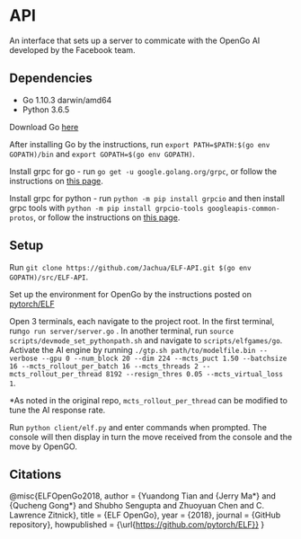 # API
An interface that sets up a server to commicate with the OpenGo AI developed by the Facebook team.

## **Dependencies**

* Go 1.10.3 darwin/amd64
* Python 3.6.5

Download Go [here](https://golang.org/dl/)

After installing Go by the instructions, run ```export PATH=$PATH:$(go env GOPATH)/bin``` and ```export GOPATH=$(go env GOPATH)```.

Install grpc for go - run ```go get -u google.golang.org/grpc```, or follow the instructions on [this page](https://grpc.io/docs/quickstart/go.html).

Install grpc for python - run ```python -m pip install grpcio``` and then install grpc tools with ```python -m pip install grpcio-tools googleapis-common-protos```, or follow the instructions on [this page](https://grpc.io/docs/quickstart/python.html).


## **Setup**

Run ```git clone https://github.com/Jachua/ELF-API.git $(go env GOPATH)/src/ELF-API```.

Set up the environment for OpenGo by the instructions posted on [pytorch/ELF](https://github.com/pytorch/ELF)

Open 3 terminals, each navigate to the project root. In the first terminal, run```go run server/server.go``` . In another terminal, run ```source scripts/devmode_set_pythonpath.sh``` and navigate to ```scripts/elfgames/go```. Activate the AI engine by running ```./gtp.sh path/to/modelfile.bin --verbose --gpu 0 --num_block 20 --dim 224 --mcts_puct 1.50 --batchsize 16 --mcts_rollout_per_batch 16 --mcts_threads 2 --mcts_rollout_per_thread 8192 --resign_thres 0.05 --mcts_virtual_loss 1```. 

*As noted in the original repo, ```mcts_rollout_per_thread``` can be modified to tune the AI response rate. 

Run ```python client/elf.py``` and enter commands when prompted. The console will then display in turn the move received from the console and the move by OpenGO. 


## **Citations**
@misc{ELFOpenGo2018,
  author = {Yuandong Tian and {Jerry Ma*} and {Qucheng Gong*} and Shubho Sengupta and Zhuoyuan Chen and C. Lawrence Zitnick},
  title = {ELF OpenGo},
  year = {2018},
  journal = {GitHub repository},
  howpublished = {\url{https://github.com/pytorch/ELF}}
}
